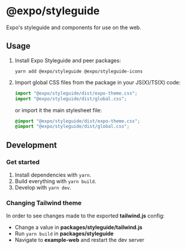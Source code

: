 # @expo/styleguide

Expo's styleguide and components for use on the web.

## Usage

1. Install Expo Styleguide and peer packages:
   ```shell
   yarn add @expo/styleguide @expo/styleguide-icons
   ```
2. Import global CSS files from the package in your JS(X)/TS(X) code:
   ```jsx
   import "@expo/styleguide/dist/expo-theme.css";
   import "@expo/styleguide/dist/global.css";
   ```
   or import it the main stylesheet file:
   ```css
   @import "@expo/styleguide/dist/expo-theme.css";
   @import "@expo/styleguide/dist/global.css";
   ```

## Development

### Get started

1. Install dependencies with `yarn`.
2. Build everything with `yarn build`.
3. Develop with `yarn dev`.

### Changing Tailwind theme

In order to see changes made to the exported **tailwind.js** config:

- Change a value in **packages/styleguide/tailwind.js**
- Run `yarn build` in **packages/styleguide**
- Navigate to **example-web** and restart the dev server